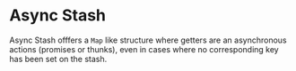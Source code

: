 # Async Stash

Async Stash offfers a `Map` like structure where getters are an asynchronous actions (promises or thunks), even in cases where no corresponding key has been set on the stash.
